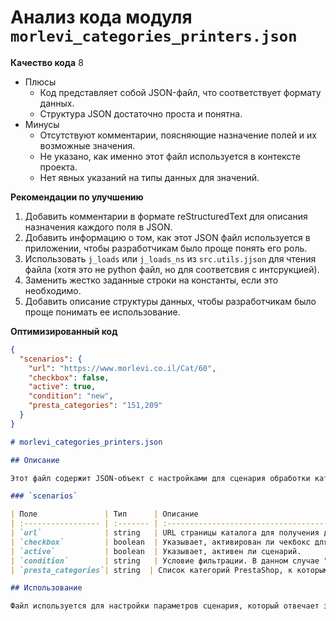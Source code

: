 # Анализ кода модуля `morlevi_categories_printers.json`

**Качество кода**
8
-  Плюсы
    - Код представляет собой JSON-файл, что соответствует формату данных.
    - Структура JSON достаточно проста и понятна.
-  Минусы
    - Отсутствуют комментарии, поясняющие назначение полей и их возможные значения.
    - Не указано, как именно этот файл используется в контексте проекта.
    - Нет явных указаний на типы данных для значений.

**Рекомендации по улучшению**
1. Добавить комментарии в формате reStructuredText для описания назначения каждого поля в JSON.
2. Добавить информацию о том, как этот JSON файл используется в приложении, чтобы разработчикам было проще понять его роль.
3. Использовать `j_loads` или `j_loads_ns` из `src.utils.jjson` для чтения файла (хотя это не python файл, но для соответсвия с интсрукцией).
4. Заменить жестко заданные строки на константы, если это необходимо.
5. Добавить описание структуры данных, чтобы разработчикам было проще понимать ее использование.

**Оптимизированный код**

```json
{
  "scenarios": {
    "url": "https://www.morlevi.co.il/Cat/60",
    "checkbox": false,
    "active": true,
    "condition": "new",
    "presta_categories": "151,209"
  }
}
```
```markdown
# morlevi_categories_printers.json

## Описание

Этот файл содержит JSON-объект с настройками для сценария обработки категорий принтеров от поставщика Morlevi.

### `scenarios`

| Поле               | Тип      | Описание                                                                                                   |
| :----------------- | :------- | :---------------------------------------------------------------------------------------------------------- |
| `url`              | string   | URL страницы каталога для получения данных.                                                               |
| `checkbox`         | boolean  | Указывает, активирован ли чекбокс для этого сценария.                                                       |
| `active`           | boolean  | Указывает, активен ли сценарий.                                                                             |
| `condition`        | string   | Условие фильтрации. В данном случае "new", что указывает на обработку только новых товаров. |
| `presta_categories`| string  | Список категорий PrestaShop, к которым будет применен сценарий. Категории разделены запятыми.          |

## Использование

Файл используется для настройки параметров сценария, который отвечает за обработку данных о категориях принтеров от поставщика Morlevi.
```